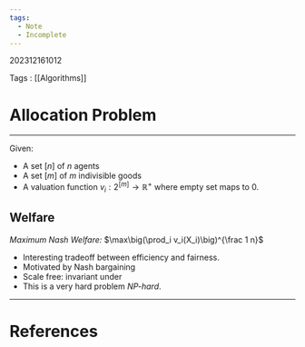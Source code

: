 ```yaml
---
tags:
  - Note
  - Incomplete
---
```

202312161012

Tags : [[Algorithms]]
# Allocation Problem
---

Given:
- A set $[n]$ of $n$ agents
- A set $[m]$ of $m$ indivisible goods
- A valuation function $v_i:2^{[m]}\to\mathbb R^+$ where empty set maps to $0$.

## Welfare
*Maximum Nash Welfare:* $\max\big(\prod_i v_i(X_i)\big)^{\frac 1 n}$ 
- Interesting tradeoff between efficiency and fairness.
- Motivated by Nash bargaining
- Scale free: invariant under 
- This is a very hard problem *NP-hard*.

---
# References
